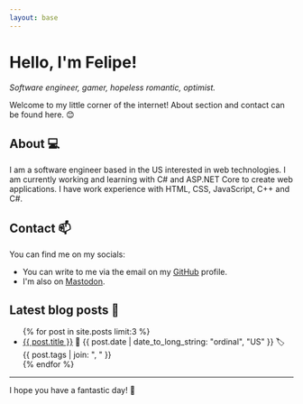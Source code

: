```yaml
---
layout: base
---
```

# Hello, I'm Felipe!

*Software engineer, gamer, hopeless romantic, optimist.*

Welcome to my little corner of the internet! About section and contact can be found here. 😊

## About 💻

I am a software engineer based in the US interested in web technologies. I am currently working and learning with C# and ASP.NET Core to create web applications. I have work experience with HTML, CSS, JavaScript, C++ and C#.

## Contact 📫

You can find me on my socials:

- You can write to me via the email on my <a href="https://github.com/febog" rel="me noreferrer" target="_blank">GitHub</a> profile.
- I'm also on <a href="https://hachyderm.io/@febog" rel="me noreferrer" target="_blank">Mastodon</a>.

## Latest blog posts 📝

<ul>
  {% for post in site.posts limit:3 %}
  <li><a href="{{ post.url }}">{{ post.title }}</a> 📅 {{ post.date | date_to_long_string: "ordinal", "US" }} 🏷 {{ post.tags | join: ", " }}</li>
  {% endfor %}
</ul>

---

I hope you have a fantastic day! 🥤
